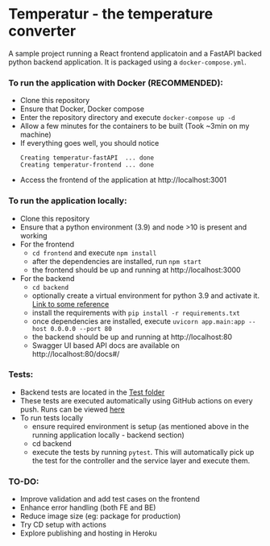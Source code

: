 # Temperatur - the temperature converter

A sample project running a React frontend applicatoin and a FastAPI backed python backend application. It is packaged using a `docker-compose.yml`.

### To run the application with Docker (RECOMMENDED):
- Clone this repository
- Ensure that Docker, Docker compose
- Enter the repository directory and execute `docker-compose up -d`
- Allow a few minutes for the containers to be built (Took ~3min on my machine)
- If everything goes well, you should notice  
    ```
    Creating temperatur-fastAPI  ... done
    Creating temperatur-frontend ... done
    ```
- Access the frontend of the application at http://localhost:3001

### To run the application locally:
- Clone this repository
- Ensure that a python environment (3.9) and node >10 is present and working
- For the frontend
  - `cd frontend` and execute `npm install`
  - after the dependencies are installed, run `npm start`
  - the frontend should be up and running at http://localhost:3000
- For the backend
  - `cd backend`
  - optionally create a virtual environment for python 3.9 and activate it. [Link to some reference](https://www.freecodecamp.org/news/manage-multiple-python-versions-and-virtual-environments-venv-pyenv-pyvenv-a29fb00c296f/)
  - install the requirements with `pip install -r requirements.txt`
  - once dependencies are installed, execute `uvicorn app.main:app --host 0.0.0.0 --port 80`
  - the backend should be up and running at http://localhost:80
  - Swagger UI based API docs are available on http://localhost:80/docs#/

### Tests:
- Backend tests are located in the [Test folder](backend/app/test)
- These tests are executed automatically using GitHub actions on every push. Runs can be viewed [here](https://github.com/emushtaq/temperatur/actions)
- To run tests locally
  - ensure required environment is setup (as mentioned above in the running application locally - backend section)
  - cd backend
  - execute the tests by running `pytest`. This will automatically pick up the test for the controller and the service layer and execute them.

### TO-DO:
- Improve validation and add test cases on the frontend 
- Enhance error handling (both FE and BE)
- Reduce image size (eg: package for production)
- Try CD setup with actions 
- Explore publishing and hosting in Heroku
